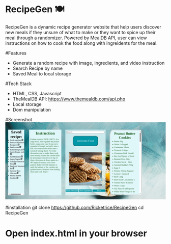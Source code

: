 # RecipeGen 🍽️ 
RecipeGen is a dynamic recipe generator website that help users discover new meals if they unsure of what to make or they want to spice up their meal through a randomizer. Powered by MealDB API, user can view instructions on how to cook the food along with ingreidents for the meal. 

#Features 
- Generate a random recipe with image, ingredients, and video instruction
- Search Recipe by name
- Saved Meal to local storage 

#Tech Stack 
- HTML, CSS, Javascript
- TheMealDB API: https://www.themealdb.com/api.php 
- Local storage 
- Dom manipulation 

#Screenshot 
![alt text](image.png)

#installation 
git clone https://github.com/Ricketrice/RecipeGen
cd RecipeGen
# Open index.html in your browser



